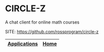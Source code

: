 # CIRCLE-Z
 
 A chat client for online math courses
 
 SITE: https://github.com/rossprogram/circle-z

 | [Applications](https://portable-linux-apps.github.io/apps.html) | [Home](https://portable-linux-apps.github.io)
 | --- | --- |
